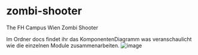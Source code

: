 # zombi-shooter
The FH Campus Wien Zombi Shooter

Im Ordner docs findet ihr das KomponentenDiagramm was veranschaulicht wie die einzelnen Module zusammenarbeiten.
![image](https://github.com/SeventyNine-ers/zombi-shooter/assets/43827828/05f9f9ad-982e-47e1-8622-9535e916cafd)
